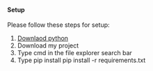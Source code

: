 #### Setup

Please follow these steps for setup:

1. <a href="https://www.python.org/downloads/windows/">Downlaod python</a>
2. Download my project
2. Type cmd in the file explorer search bar
3. Type pip install pip install -r requirements.txt
